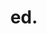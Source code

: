 ---
type: "portfolio"
title: "ed."
description: "framework for developing minimal editions"
tech: "react, gatsby, emotion.js (scss), git"
link: "https://github.com/inadeqtfuturs/gatsby-starter-ed"
image: "../images/portfolio/ed.png"
---